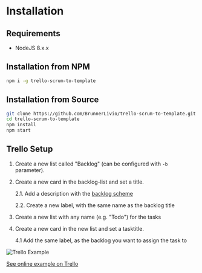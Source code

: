 # Installation

## Requirements

- NodeJS 8.x.x

## Installation from NPM

```bash
npm i -g trello-scrum-to-template
```

## Installation from Source

```bash
git clone https://github.com/BrunnerLivio/trello-scrum-to-template.git
cd trello-scrum-to-template
npm install
npm start
```

## Trello Setup

1. Create a new list called "Backlog" (can be configured with `-b` parameter).
2. Create a new card in the backlog-list and set a title.

    2.1. Add a description with the [backlog scheme](SCHEMES.md#backlog-scheme)

    2.2. Create a new label, with the same name as the backlog title
3. Create a new list with any name (e.g. "Todo") for the tasks
4. Create a new card in the new list and set a tasktitle.

    4.1 Add the same label, as the backlog you want to assign the task to

![Trello Example](https://raw.githubusercontent.com/BrunnerLivio/trello-scrum-to-template/master/.github/trello-example.png)

[See online example on Trello](https://trello.com/b/e6ozhnNv/example-board)
